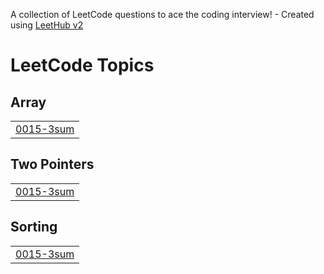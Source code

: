 A collection of LeetCode questions to ace the coding interview! - Created using [LeetHub v2](https://github.com/arunbhardwaj/LeetHub-2.0)
<!---LeetCode Topics Start-->
# LeetCode Topics
## Array
|  |
| ------- |
| [0015-3sum](https://github.com/adnuhan/LeetCode/tree/master/0015-3sum) |
## Two Pointers
|  |
| ------- |
| [0015-3sum](https://github.com/adnuhan/LeetCode/tree/master/0015-3sum) |
## Sorting
|  |
| ------- |
| [0015-3sum](https://github.com/adnuhan/LeetCode/tree/master/0015-3sum) |
<!---LeetCode Topics End-->